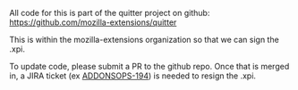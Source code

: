 All code for this is part of the quitter project on github:
https://github.com/mozilla-extensions/quitter

This is within the mozilla-extensions organization so that we can sign the .xpi.

To update code, please submit a PR to the github repo.  Once that is merged in, a JIRA ticket (ex [ADDONSOPS-194](https://mozilla-hub.atlassian.net/browse/ADDONSOPS-194)) is needed to resign the .xpi.